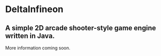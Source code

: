 DeltaInfineon
=============

A simple 2D arcade shooter-style game engine written in Java.
-------------------------------------------------------------

More information coming soon.
